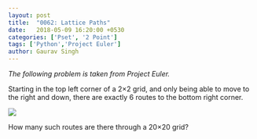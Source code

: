 ```yaml
---
layout: post
title:  "0062: Lattice Paths"
date:   2018-05-09 16:20:00 +0530
categories: ['Pset', '2 Point']
tags: ['Python','Project Euler']
author: Gaurav Singh
---
```


_The following problem is taken from Project Euler._

Starting in the top left corner of a 2×2 grid, and only being able to move to the right and down, there are exactly 6 routes to the bottom right corner.

![](https://projecteuler.net/project/images/p015.gif)

How many such routes are there through a 20×20 grid?
